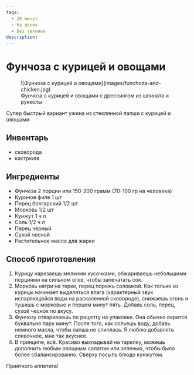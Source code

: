 ```yaml
---
tags:
  - 20 минут
  - На двоих
  - Без техники
description:
---
```

# Фунчоза с курицей и овощами

<figure markdown="span">
  ![Фунчоза с курицей и овощами](images/funchoza-and-chicken.jpg)
  <figcaption>Фунчоза с курицей и овощами с дрессингом из шпината и рукколы</figcaption>
</figure>

Супер быстрый вариант ужина из стеклянной лапши с курицей и овощами. 

## Инвентарь

- сковорода
- кастрюля

## Ингредиенты

- Фунчоза 2 порции или 150-200 грамм (70-100 гр на человека)
- Куриное филе 1 шт
- Перец болгарский 1/2 шт
- Морковь 1/2 шт
- Кунжут 1 ч л
- Соль 1/2 ч л
- Перец черный 
- Сухой чесной
- Растительное масло для жарки

## Способ приготовления

1. Курицу нарезаешь мелкими кусочками, обжариваешь небольшими порциями на сильном огне, чтобы запечатать сок. 
1.  Морковь натри на терке, перец порежь соломкой. Как только из курицы начинает выделяться влага (характерный звук испаряющейся воды на раскаленной сковороде), снижаешь огонь и тушишь с морковью и перцем минут пять. Добавь соль, перец, сухой чеснок по вкусу.
1. Фунчозу отвариваешь по рецепту на упаковке. Она обычно варится буквально пару минут. После того, как сольешь воду, добавь немного масла, чтобы лапша не слиплась. Я люблю добавлять сливочное, мне так вкуснее.
1. В принципе, всё. Красиво выкладывай на тарелку, можешь дополнить любым овощным салатом или зеленью, чтобы было более сбалансированно. Сверху посыпь блюдо кунжутом.

Приятного аппетита!